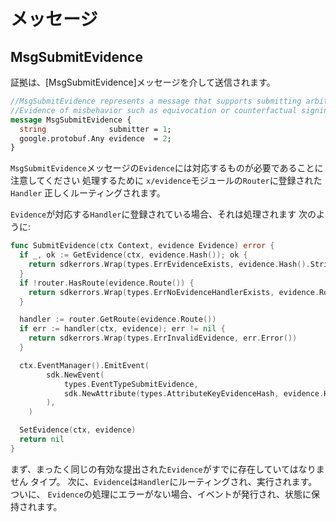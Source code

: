 # メッセージ

## MsgSubmitEvidence

証拠は、[MsgSubmitEvidence]メッセージを介して送信されます。

```protobuf
//MsgSubmitEvidence represents a message that supports submitting arbitrary
//Evidence of misbehavior such as equivocation or counterfactual signing.
message MsgSubmitEvidence {
  string              submitter = 1;
  google.protobuf.Any evidence  = 2;
}
```

`MsgSubmitEvidence`メッセージの`Evidence`には対応するものが必要であることに注意してください
処理するために `x/evidence`モジュールの`Router`に登録された `Handler`
正しくルーティングされます。

`Evidence`が対応する`Handler`に登録されている場合、それは処理されます
次のように:

```go
func SubmitEvidence(ctx Context, evidence Evidence) error {
  if _, ok := GetEvidence(ctx, evidence.Hash()); ok {
    return sdkerrors.Wrap(types.ErrEvidenceExists, evidence.Hash().String())
  }
  if !router.HasRoute(evidence.Route()) {
    return sdkerrors.Wrap(types.ErrNoEvidenceHandlerExists, evidence.Route())
  }

  handler := router.GetRoute(evidence.Route())
  if err := handler(ctx, evidence); err != nil {
    return sdkerrors.Wrap(types.ErrInvalidEvidence, err.Error())
  }

  ctx.EventManager().EmitEvent(
		sdk.NewEvent(
			types.EventTypeSubmitEvidence,
			sdk.NewAttribute(types.AttributeKeyEvidenceHash, evidence.Hash().String()),
		),
	)

  SetEvidence(ctx, evidence)
  return nil
}
```

まず、まったく同じの有効な提出された`Evidence`がすでに存在していてはなりません
タイプ。 次に、`Evidence`は`Handler`にルーティングされ、実行されます。 ついに、
`Evidence`の処理にエラーがない場合、イベントが発行され、状態に保持されます。 
